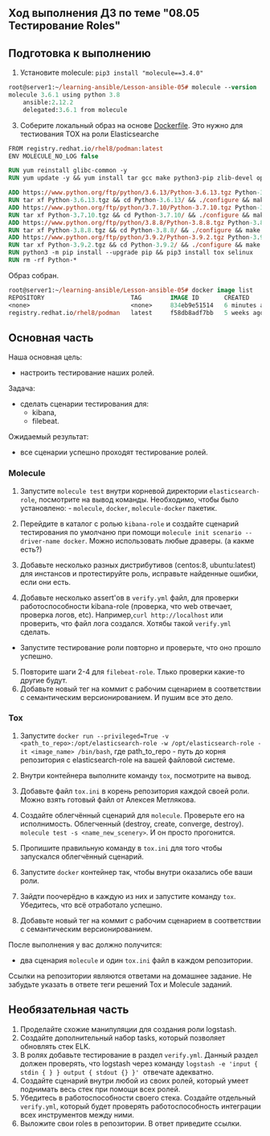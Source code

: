 ## Ход выполнения ДЗ по теме "08.05 Тестирование Roles"

## Подготовка к выполнению
1. Установите molecule: `pip3 install "molecule==3.4.0"`
```ps
root@server1:~/learning-ansible/Lesson-ansible-05# molecule --version
molecule 3.6.1 using python 3.8 
    ansible:2.12.2
    delegated:3.6.1 from molecule
```
3. Соберите локальный образ на основе [Dockerfile](/08-ansible-05-testing/Lecture/Dockerfile). Это нужно для тестиования TOX на роли Elasticsearche
```ps
FROM registry.redhat.io/rhel8/podman:latest
ENV MOLECULE_NO_LOG false

RUN yum reinstall glibc-common -y
RUN yum update -y && yum install tar gcc make python3-pip zlib-devel openssl-devel yum-utils libffi-devel -y

ADD https://www.python.org/ftp/python/3.6.13/Python-3.6.13.tgz Python-3.6.13.tgz
RUN tar xf Python-3.6.13.tgz && cd Python-3.6.13/ && ./configure && make && make altinstall
ADD https://www.python.org/ftp/python/3.7.10/Python-3.7.10.tgz Python-3.7.10.tgz
RUN tar xf Python-3.7.10.tgz && cd Python-3.7.10/ && ./configure && make && make altinstall
ADD https://www.python.org/ftp/python/3.8.8/Python-3.8.8.tgz Python-3.8.8.tgz
RUN tar xf Python-3.8.8.tgz && cd Python-3.8.8/ && ./configure && make && make altinstall
ADD https://www.python.org/ftp/python/3.9.2/Python-3.9.2.tgz Python-3.9.2.tgz
RUN tar xf Python-3.9.2.tgz && cd Python-3.9.2/ && ./configure && make && make altinstall
RUN python3 -m pip install --upgrade pip && pip3 install tox selinux
RUN rm -rf Python-*
```
Образ собран.
```ps
root@server1:~/learning-ansible/Lesson-ansible-05# docker image list
REPOSITORY                        TAG        IMAGE ID       CREATED         SIZE
<none>                            <none>     834eb9e51514   6 minutes ago   2.51GB
registry.redhat.io/rhel8/podman   latest     f58db8adf7bb   5 weeks ago     399MB

```

## Основная часть

Наша основная цель:
- настроить тестирование наших ролей. 

Задача: 
- сделать сценарии тестирования для:
  - kibana, 
  - filebeat. 

Ожидаемый результат: 
- все сценарии успешно проходят тестирование ролей.

### Molecule

1. Запустите  `molecule test` внутри корневой директории `elasticsearch-role`, посмотрите на вывод команды.
Необходимо, чтобы было установлено: - `molecule`, `docker`, `molecule-docker` пакетик.

2. Перейдите в каталог с ролью `kibana-role` и создайте сценарий тестирования по умолчаню при помощи `molecule init scenario --driver-name docker`.
Можно использовать любые драверы. (а какме есть?)

3. Добавьте несколько разных дистрибутивов (centos:8, ubuntu:latest) для инстансов и протестируйте роль, исправьте найденные ошибки, если они есть.

4. Добавьте несколько assert'ов в `verify.yml` файл, для  проверки работоспособности kibana-role (проверка, что web отвечает, проверка логов, etc).   Например,`curl http://localhost` или проверить, что файл лога создался. Хотябы такой `verify.yml` сделать.

* Запустите тестирование роли повторно и проверьте, что оно прошло успешно. 

5. Повторите шаги 2-4 для `filebeat-role`. Тлько проверки какие-то другие будут.
6. Добавьте новый тег на коммит с рабочим сценарием в соответствии с семантическим версионированием. И пушим все это дело.

### Tox

1. Запустите `docker run --privileged=True -v <path_to_repo>:/opt/elasticsearch-role -w /opt/elasticsearch-role -it <image_name> /bin/bash`, где path_to_repo - путь до корня репозитория с elasticsearch-role на вашей файловой системе.

2. Внутри контейнера выполните команду `tox`, посмотрите на вывод.

3. Добавьте файл `tox.ini` в корень репозитория каждой своей роли.
Можно взять готовый файл от Алексея Метлякова.
4. Создайте облегчённый сценарий для `molecule`. Проверьте его на исполнимость. Облегченный (destroy, create, converge, destroy). `molecule test -s <name_new_scenery>`. И он просто прогонится.
5. Пропишите правильную команду в `tox.ini` для того чтобы запускался облегчённый сценарий.
6. Запустите `docker` контейнер так, чтобы внутри оказались обе ваши роли.
7. Зайдти поочерёдно в каждую из них и запустите команду `tox`. Убедитесь, что всё отработало успешно.
8. Добавьте новый тег на коммит с рабочим сценарием в соответствии с семантическим версионированием.

После выполнения у вас должно получится:
- два сценария `molecule` и один `tox.ini` файл в каждом репозитории. 
 
Ссылки на репозитории являются ответами на домашнее задание. Не забудьте указать в ответе теги решений Tox и Molecule заданий.

## Необязательная часть

1. Проделайте схожие манипуляции для создания роли logstash.
2. Создайте дополнительный набор tasks, который позволяет обновлять стек ELK.
3. В ролях добавьте тестирование в раздел `verify.yml`. Данный раздел должен проверять, что logstash через команду `logstash -e 'input { stdin { } } output { stdout {} }'`  отвечате адекватно.
4. Создайте сценарий внутри любой из своих ролей, который умеет поднимать весь стек при помощи всех ролей.
5. Убедитесь в работоспособности своего стека. Создайте отдельный `verify.yml`, который будет проверять работоспособность интеграции всех инструментов между ними.
6. Выложите свои roles в репозитории. В ответ приведите ссылки.
